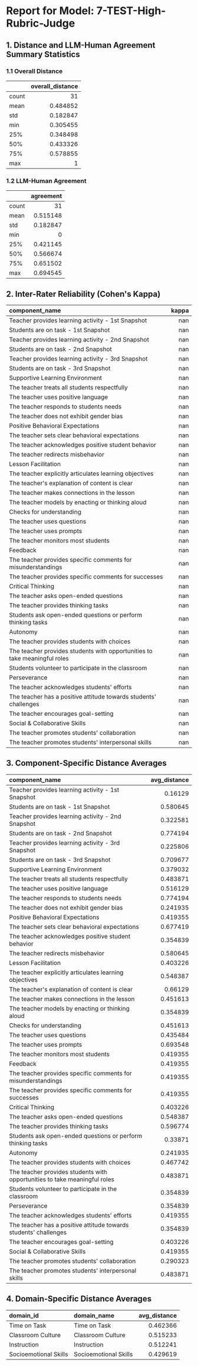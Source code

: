 # Report for Model: **7-TEST-High-Rubric-Judge**

## 1. Distance and LLM-Human Agreement Summary Statistics

### 1.1 Overall Distance

|       |   overall_distance |
|:------|-------------------:|
| count |          31        |
| mean  |           0.484852 |
| std   |           0.182847 |
| min   |           0.305455 |
| 25%   |           0.348498 |
| 50%   |           0.433326 |
| 75%   |           0.578855 |
| max   |           1        |

### 1.2 LLM-Human Agreement

|       |   agreement |
|:------|------------:|
| count |   31        |
| mean  |    0.515148 |
| std   |    0.182847 |
| min   |    0        |
| 25%   |    0.421145 |
| 50%   |    0.566674 |
| 75%   |    0.651502 |
| max   |    0.694545 |

## 2. Inter-Rater Reliability (Cohen's Kappa)

| component_name                                                            |   kappa |
|:--------------------------------------------------------------------------|--------:|
| Teacher provides learning activity - 1st Snapshot                         |     nan |
| Students are on task - 1st Snapshot                                       |     nan |
| Teacher provides learning activity - 2nd Snapshot                         |     nan |
| Students are on task - 2nd Snapshot                                       |     nan |
| Teacher provides learning activity - 3rd Snapshot                         |     nan |
| Students are on task - 3rd Snapshot                                       |     nan |
| Supportive Learning Environment                                           |     nan |
| The teacher treats all students respectfully                              |     nan |
| The teacher uses positive language                                        |     nan |
| The teacher responds to students needs                                    |     nan |
| The teacher does not exhibit gender bias                                  |     nan |
| Positive Behavioral Expectations                                          |     nan |
| The teacher sets clear behavioral expectations                            |     nan |
| The teacher acknowledges positive student behavior                        |     nan |
| The teacher redirects misbehavior                                         |     nan |
| Lesson Facilitation                                                       |     nan |
| The teacher explicitly articulates learning objectives                    |     nan |
| The teacher's explanation of content is clear                             |     nan |
| The teacher makes connections in the lesson                               |     nan |
| The teacher models by enacting or thinking aloud                          |     nan |
| Checks for understanding                                                  |     nan |
| The teacher uses questions                                                |     nan |
| The teacher uses prompts                                                  |     nan |
| The teacher monitors most students                                        |     nan |
| Feedback                                                                  |     nan |
| The teacher provides specific comments for misunderstandings              |     nan |
| The teacher provides specific comments for successes                      |     nan |
| Critical Thinking                                                         |     nan |
| The teacher asks open-ended questions                                     |     nan |
| The teacher provides thinking tasks                                       |     nan |
| Students ask open-ended questions or perform thinking tasks               |     nan |
| Autonomy                                                                  |     nan |
| The teacher provides students with choices                                |     nan |
| The teacher provides students with opportunities to take meaningful roles |     nan |
| Students volunteer to participate in the classroom                        |     nan |
| Perseverance                                                              |     nan |
| The teacher acknowledges students' efforts                                |     nan |
| The teacher has a positive attitude towards students' challenges          |     nan |
| The teacher encourages goal-setting                                       |     nan |
| Social & Collaborative Skills                                             |     nan |
| The teacher promotes students' collaboration                              |     nan |
| The teacher promotes students' interpersonal skills                       |     nan |

## 3. Component-Specific Distance Averages

| component_name                                                            |   avg_distance |
|:--------------------------------------------------------------------------|---------------:|
| Teacher provides learning activity - 1st Snapshot                         |       0.16129  |
| Students are on task - 1st Snapshot                                       |       0.580645 |
| Teacher provides learning activity - 2nd Snapshot                         |       0.322581 |
| Students are on task - 2nd Snapshot                                       |       0.774194 |
| Teacher provides learning activity - 3rd Snapshot                         |       0.225806 |
| Students are on task - 3rd Snapshot                                       |       0.709677 |
| Supportive Learning Environment                                           |       0.379032 |
| The teacher treats all students respectfully                              |       0.483871 |
| The teacher uses positive language                                        |       0.516129 |
| The teacher responds to students needs                                    |       0.774194 |
| The teacher does not exhibit gender bias                                  |       0.241935 |
| Positive Behavioral Expectations                                          |       0.419355 |
| The teacher sets clear behavioral expectations                            |       0.677419 |
| The teacher acknowledges positive student behavior                        |       0.354839 |
| The teacher redirects misbehavior                                         |       0.580645 |
| Lesson Facilitation                                                       |       0.403226 |
| The teacher explicitly articulates learning objectives                    |       0.548387 |
| The teacher's explanation of content is clear                             |       0.66129  |
| The teacher makes connections in the lesson                               |       0.451613 |
| The teacher models by enacting or thinking aloud                          |       0.354839 |
| Checks for understanding                                                  |       0.451613 |
| The teacher uses questions                                                |       0.435484 |
| The teacher uses prompts                                                  |       0.693548 |
| The teacher monitors most students                                        |       0.419355 |
| Feedback                                                                  |       0.419355 |
| The teacher provides specific comments for misunderstandings              |       0.419355 |
| The teacher provides specific comments for successes                      |       0.419355 |
| Critical Thinking                                                         |       0.403226 |
| The teacher asks open-ended questions                                     |       0.548387 |
| The teacher provides thinking tasks                                       |       0.596774 |
| Students ask open-ended questions or perform thinking tasks               |       0.33871  |
| Autonomy                                                                  |       0.241935 |
| The teacher provides students with choices                                |       0.467742 |
| The teacher provides students with opportunities to take meaningful roles |       0.483871 |
| Students volunteer to participate in the classroom                        |       0.354839 |
| Perseverance                                                              |       0.354839 |
| The teacher acknowledges students' efforts                                |       0.419355 |
| The teacher has a positive attitude towards students' challenges          |       0.354839 |
| The teacher encourages goal-setting                                       |       0.403226 |
| Social & Collaborative Skills                                             |       0.419355 |
| The teacher promotes students' collaboration                              |       0.290323 |
| The teacher promotes students' interpersonal skills                       |       0.483871 |

## 4. Domain-Specific Distance Averages

| domain_id             | domain_name           |   avg_distance |
|:----------------------|:----------------------|---------------:|
| Time on Task          | Time on Task          |       0.462366 |
| Classroom Culture     | Classroom Culture     |       0.515233 |
| Instruction           | Instruction           |       0.512241 |
| Socioemotional Skills | Socioemotional Skills |       0.429619 |
